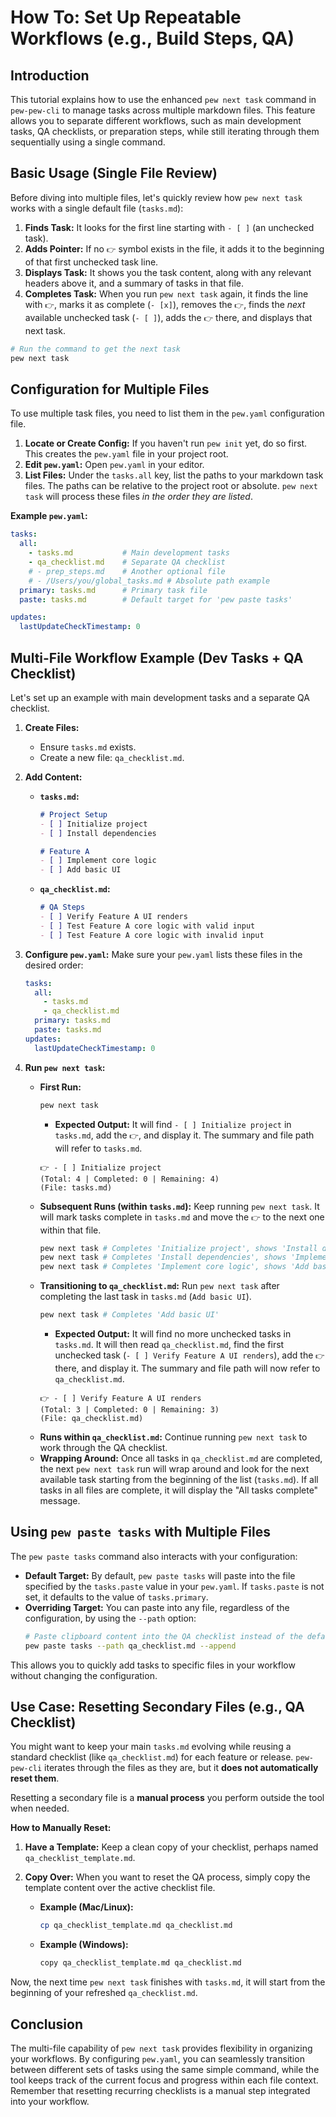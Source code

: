 # How To: Set Up Repeatable Workflows (e.g., Build Steps, QA)

## Introduction

This tutorial explains how to use the enhanced `pew next task` command in `pew-pew-cli` to manage tasks across multiple markdown files. This feature allows you to separate different workflows, such as main development tasks, QA checklists, or preparation steps, while still iterating through them sequentially using a single command.

## Basic Usage (Single File Review)

Before diving into multiple files, let's quickly review how `pew next task` works with a single default file (`tasks.md`):

1.  **Finds Task:** It looks for the first line starting with `- [ ]` (an unchecked task).
2.  **Adds Pointer:** If no `👉` symbol exists in the file, it adds it to the beginning of that first unchecked task line.
3.  **Displays Task:** It shows you the task content, along with any relevant headers above it, and a summary of tasks in that file.
4.  **Completes Task:** When you run `pew next task` again, it finds the line with `👉`, marks it as complete (`- [x]`), removes the `👉`, finds the *next* available unchecked task (`- [ ]`), adds the `👉` there, and displays that next task.

```bash
# Run the command to get the next task
pew next task
```

## Configuration for Multiple Files

To use multiple task files, you need to list them in the `pew.yaml` configuration file.

1.  **Locate or Create Config:** If you haven't run `pew init` yet, do so first. This creates the `pew.yaml` file in your project root.
2.  **Edit `pew.yaml`:** Open `pew.yaml` in your editor.
3.  **List Files:** Under the `tasks.all` key, list the paths to your markdown task files. The paths can be relative to the project root or absolute. `pew next task` will process these files *in the order they are listed*.

**Example `pew.yaml`:**

```yaml
tasks:
  all:
    - tasks.md           # Main development tasks
    - qa_checklist.md    # Separate QA checklist
    # - prep_steps.md    # Another optional file
    # - /Users/you/global_tasks.md # Absolute path example
  primary: tasks.md      # Primary task file
  paste: tasks.md        # Default target for 'pew paste tasks'

updates:
  lastUpdateCheckTimestamp: 0
```

## Multi-File Workflow Example (Dev Tasks + QA Checklist)

Let's set up an example with main development tasks and a separate QA checklist.

1.  **Create Files:**
    *   Ensure `tasks.md` exists.
    *   Create a new file: `qa_checklist.md`.

2.  **Add Content:**
    *   **`tasks.md`:**
        ```markdown
        # Project Setup
        - [ ] Initialize project
        - [ ] Install dependencies

        # Feature A
        - [ ] Implement core logic
        - [ ] Add basic UI
        ```
    *   **`qa_checklist.md`:**
        ```markdown
        # QA Steps
        - [ ] Verify Feature A UI renders
        - [ ] Test Feature A core logic with valid input
        - [ ] Test Feature A core logic with invalid input
        ```

3.  **Configure `pew.yaml`:** Make sure your `pew.yaml` lists these files in the desired order:
    ```yaml
    tasks:
      all:
        - tasks.md
        - qa_checklist.md
      primary: tasks.md
      paste: tasks.md
    updates:
      lastUpdateCheckTimestamp: 0
    ```

4.  **Run `pew next task`:**
    *   **First Run:**
        ```bash
        pew next task
        ```
        *   **Expected Output:** It will find `- [ ] Initialize project` in `tasks.md`, add the `👉`, and display it. The summary and file path will refer to `tasks.md`.
        ```
        👉 - [ ] Initialize project
        (Total: 4 | Completed: 0 | Remaining: 4)
        (File: tasks.md)
        ```
    *   **Subsequent Runs (within `tasks.md`):** Keep running `pew next task`. It will mark tasks complete in `tasks.md` and move the `👉` to the next one within that file.
        ```bash
        pew next task # Completes 'Initialize project', shows 'Install dependencies'
        pew next task # Completes 'Install dependencies', shows 'Implement core logic'
        pew next task # Completes 'Implement core logic', shows 'Add basic UI'
        ```
    *   **Transitioning to `qa_checklist.md`:** Run `pew next task` after completing the last task in `tasks.md` (`Add basic UI`).
        ```bash
        pew next task # Completes 'Add basic UI'
        ```
        *   **Expected Output:** It will find no more unchecked tasks in `tasks.md`. It will then read `qa_checklist.md`, find the first unchecked task (`- [ ] Verify Feature A UI renders`), add the `👉` there, and display it. The summary and file path will now refer to `qa_checklist.md`.
        ```
        👉 - [ ] Verify Feature A UI renders
        (Total: 3 | Completed: 0 | Remaining: 3)
        (File: qa_checklist.md)
        ```
    *   **Runs within `qa_checklist.md`:** Continue running `pew next task` to work through the QA checklist.
    *   **Wrapping Around:** Once all tasks in `qa_checklist.md` are completed, the next `pew next task` run will wrap around and look for the next available task starting from the beginning of the list (`tasks.md`). If all tasks in all files are complete, it will display the "All tasks complete" message.

## Using `pew paste tasks` with Multiple Files

The `pew paste tasks` command also interacts with your configuration:

*   **Default Target:** By default, `pew paste tasks` will paste into the file specified by the `tasks.paste` value in your `pew.yaml`. If `tasks.paste` is not set, it defaults to the value of `tasks.primary`.
*   **Overriding Target:** You can paste into any file, regardless of the configuration, by using the `--path` option:
    ```bash
    # Paste clipboard content into the QA checklist instead of the default
    pew paste tasks --path qa_checklist.md --append
    ```

This allows you to quickly add tasks to specific files in your workflow without changing the configuration.

## Use Case: Resetting Secondary Files (e.g., QA Checklist)

You might want to keep your main `tasks.md` evolving while reusing a standard checklist (like `qa_checklist.md`) for each feature or release. `pew-pew-cli` iterates through the files as they are, but it **does not automatically reset them**.

Resetting a secondary file is a **manual process** you perform outside the tool when needed.

**How to Manually Reset:**

1.  **Have a Template:** Keep a clean copy of your checklist, perhaps named `qa_checklist_template.md`.
2.  **Copy Over:** When you want to reset the QA process, simply copy the template content over the active checklist file.

    *   **Example (Mac/Linux):**
        ```bash
        cp qa_checklist_template.md qa_checklist.md
        ```
    *   **Example (Windows):**
        ```bash
        copy qa_checklist_template.md qa_checklist.md
        ```

Now, the next time `pew next task` finishes with `tasks.md`, it will start from the beginning of your refreshed `qa_checklist.md`.

## Conclusion

The multi-file capability of `pew next task` provides flexibility in organizing your workflows. By configuring `pew.yaml`, you can seamlessly transition between different sets of tasks using the same simple command, while the tool keeps track of the current focus and progress within each file context. Remember that resetting recurring checklists is a manual step integrated into your workflow. 